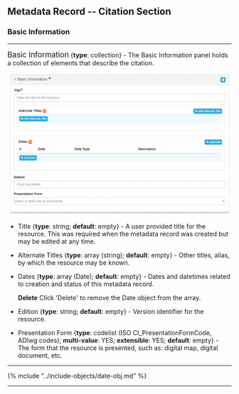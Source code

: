 ## Metadata Record -- Citation Section
### Basic Information
---

<span class="md-panel" style="font-size: larger">Basic Information</span> <i class="fa fa-asterisk required" title="Required"> </i> {**type**: collection} - The <span class="md-panel">Basic Information</span> panel holds a collection of elements that describe the citation. 

![Basic Information Panel](/assets/reference/edit-objects/citation/basicInfo-citation.png)

* <span class="md-element">Title</span> <i class="fa fa-asterisk required" title="Required"> </i> {**type**: string; **default**: empty} - A user provided title for the resource.  This was required when the metadata record was created but may be edited at any time.

* <span class="md-element">Alternate Titles</span> {**type**: array (string); **default**: empty} - Other titles, alias, by which the resource may be known.

* <span class="md-element">Dates</span> {**type**: array (<span class="md-panel">Date</span>); **default**: empty} - Dates and datetimes related to creation and status of this metadata record.
  
  <strong class="btn btn-danger btn-xs"> <i class="fa fa-times"> </i> Delete</strong> Click 'Delete' to remove the <span class="md-panel">Date</span> object from the array.
    
* <span class="md-element">Edition</span> {**type**: string; **default**: empty} - Version identifier for the resource.

* <span class="md-element">Presentation Form</span> {**type**: codelist (ISO CI_PresentationFormCode, ADIwg codes); **multi-value**: YES; **extensible**: YES; **default**: empty} - The form that the resource is presented, such as: digital map, digital document, etc.

---

{% include "../include-objects/date-obj.md" %}

---

